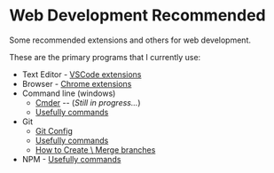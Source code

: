 # Web Development Recommended

<!-- Hi all, my name is Mendy Leizerovich and I work as a web developer. I wanted a place that I could save and share all the Chrome extensions and the VSCode ones that I use.-->

Some recommended extensions and others for web development.

These are the primary programs that I currently use:

* Text Editor - [VSCode extensions](./vscode-extensions.md)
* Browser - [Chrome extensions](./chrome-extensions.md)
* Command line (windows)
  * [Cmder](./command-line/cmder.md) -- (_Still in progress..._)
  * [Usefully commands](./command-line/usefully-commands-comand-line.md)
* Git
  * [Git Config](./git/git-config.md)
  * [Usefully commands](./git/usefully-commands-comand-git.md)
  * [How to Create \ Merge branches](./git/how-to-git-branches.md)
* NPM - [Usefully commands](./npm-usefully-commands.md)